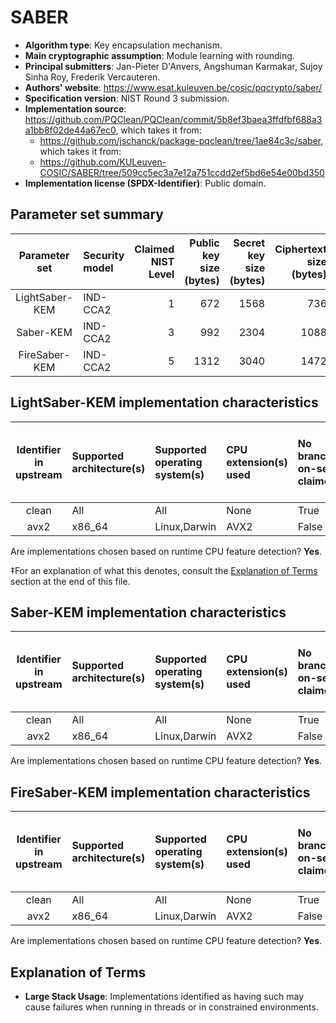 # SABER

- **Algorithm type**: Key encapsulation mechanism.
- **Main cryptographic assumption**: Module learning with rounding.
- **Principal submitters**: Jan-Pieter D'Anvers, Angshuman Karmakar, Sujoy Sinha Roy, Frederik Vercauteren.
- **Authors' website**: https://www.esat.kuleuven.be/cosic/pqcrypto/saber/
- **Specification version**: NIST Round 3 submission.
- **Implementation source**: https://github.com/PQClean/PQClean/commit/5b8ef3baea3ffdfbf688a3a1bb8f02de44a67ec0, which takes it from:
  - https://github.com/jschanck/package-pqclean/tree/1ae84c3c/saber, which takes it from:
  - https://github.com/KULeuven-COSIC/SABER/tree/509cc5ec3a7e12a751ccdd2ef5bd6e54e00bd350
- **Implementation license (SPDX-Identifier)**: Public domain.

## Parameter set summary

|  Parameter set  | Security model   |   Claimed NIST Level |   Public key size (bytes) |   Secret key size (bytes) |   Ciphertext size (bytes) |   Shared secret size (bytes) |
|:---------------:|:-----------------|---------------------:|--------------------------:|--------------------------:|--------------------------:|-----------------------------:|
| LightSaber-KEM  | IND-CCA2         |                    1 |                       672 |                      1568 |                       736 |                           32 |
|    Saber-KEM    | IND-CCA2         |                    3 |                       992 |                      2304 |                      1088 |                           32 |
|  FireSaber-KEM  | IND-CCA2         |                    5 |                      1312 |                      3040 |                      1472 |                           32 |

## LightSaber-KEM implementation characteristics

|  Identifier in upstream  | Supported architecture(s)   | Supported operating system(s)   | CPU extension(s) used   | No branching-on-secrets claimed?   | No branching-on-secrets checked by valgrind?   | Large stack usage?‡   |
|:------------------------:|:----------------------------|:--------------------------------|:------------------------|:-----------------------------------|:-----------------------------------------------|:----------------------|
|          clean           | All                         | All                             | None                    | True                               | True                                           | False                 |
|           avx2           | x86\_64                     | Linux,Darwin                    | AVX2                    | False                              | True                                           | False                 |

Are implementations chosen based on runtime CPU feature detection? **Yes**.

 ‡For an explanation of what this denotes, consult the [Explanation of Terms](#explanation-of-terms) section at the end of this file.

## Saber-KEM implementation characteristics

|  Identifier in upstream  | Supported architecture(s)   | Supported operating system(s)   | CPU extension(s) used   | No branching-on-secrets claimed?   | No branching-on-secrets checked by valgrind?   | Large stack usage?   |
|:------------------------:|:----------------------------|:--------------------------------|:------------------------|:-----------------------------------|:-----------------------------------------------|:---------------------|
|          clean           | All                         | All                             | None                    | True                               | True                                           | False                |
|           avx2           | x86\_64                     | Linux,Darwin                    | AVX2                    | False                              | True                                           | False                |

Are implementations chosen based on runtime CPU feature detection? **Yes**.

## FireSaber-KEM implementation characteristics

|  Identifier in upstream  | Supported architecture(s)   | Supported operating system(s)   | CPU extension(s) used   | No branching-on-secrets claimed?   | No branching-on-secrets checked by valgrind?   | Large stack usage?   |
|:------------------------:|:----------------------------|:--------------------------------|:------------------------|:-----------------------------------|:-----------------------------------------------|:---------------------|
|          clean           | All                         | All                             | None                    | True                               | True                                           | False                |
|           avx2           | x86\_64                     | Linux,Darwin                    | AVX2                    | False                              | True                                           | False                |

Are implementations chosen based on runtime CPU feature detection? **Yes**.

## Explanation of Terms

- **Large Stack Usage**: Implementations identified as having such may cause failures when running in threads or in constrained environments.